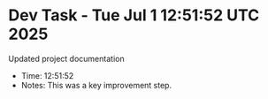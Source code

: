 # Dev Task - Tue Jul  1 12:51:52 UTC 2025
Updated project documentation
- Time: 12:51:52
- Notes: This was a key improvement step.
